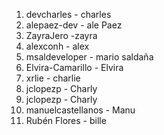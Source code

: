 1. devcharles - charles
2. alepaez-dev - ale Paez
3. ZayraJero -zayra
4. alexconh - alex
5. msaldeveloper - mario saldaña
6. Elvira-Camarillo - Elvira
7. xrlie - charlie
8. jclopezp - Charly
8. jclopezp - Charly
9. manuelcastellanos - Manu
7. Rubén Flores  - bille